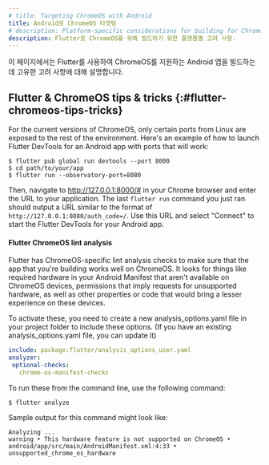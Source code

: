 ```yaml
---
# title: Targeting ChromeOS with Android
title: Android로 ChromeOS 타겟팅
# description: Platform-specific considerations for building for ChromeOS with Flutter.
description: Flutter로 ChromeOS를 위해 빌드하기 위한 플랫폼별 고려 사항.
---
```


이 페이지에서는 Flutter를 사용하여 ChromeOS를 지원하는 Android 앱을 빌드하는 데 고유한 고려 사항에 대해 설명합니다.

## Flutter & ChromeOS tips & tricks {:#flutter-chromeos-tips-tricks}

For the current versions of ChromeOS, only certain ports from
Linux are exposed to the rest of the environment.
Here's an example of how to launch
Flutter DevTools for an Android app with ports
that will work:

```console
$ flutter pub global run devtools --port 8000
$ cd path/to/your/app
$ flutter run --observatory-port=8080
```

Then, navigate to http://127.0.0.1:8000/#
in your Chrome browser and enter the URL to your
application. The last `flutter run` command you
just ran should output a URL similar to the format
of `http://127.0.0.1:8080/auth_code=/`. Use this URL
and select "Connect" to start the Flutter DevTools
for your Android app.

#### Flutter ChromeOS lint analysis

Flutter has ChromeOS-specific lint analysis checks
to make sure that the app that you're building
works well on ChromeOS. It looks for things
like required hardware in your Android Manifest
that aren't available on ChromeOS devices,
permissions that imply requests for unsupported
hardware, as well as other properties or code
that would bring a lesser experience on these devices.

To activate these,
you need to create a new analysis_options.yaml
file in your project folder to include these options.
(If you have an existing analysis_options.yaml file,
you can update it)

```yaml
include: package:flutter/analysis_options_user.yaml
analyzer:
 optional-checks:
   chrome-os-manifest-checks
```

To run these from the command line, use the following command:

```console
$ flutter analyze
```

Sample output for this command might look like:

```console
Analyzing ...
warning • This hardware feature is not supported on ChromeOS •
android/app/src/main/AndroidManifest.xml:4:33 • unsupported_chrome_os_hardware
```
